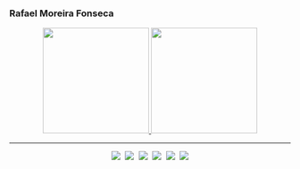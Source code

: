 ### Rafael Moreira Fonseca

<div align="center">
  <a href="https://github.com/RafaelMFonseca">
    <img height="190em" src="https://github-readme-stats-alpha-ashen.vercel.app/api?username=RafaelMFonseca&show_icons=true&theme=dracula&include_all_commits=true&count_private=true"/>
    <img height="190em" src="https://github-readme-stats-alpha-ashen.vercel.app/api/top-langs/?username=RafaelMFonseca&layout=compact&langs_count=7&theme=dracula"/>
  </a>
</div>

---

<p align="center">
    <samp>
      <a href="https://rafaelmfonseca.github.io/posts/"><img src="https://img.shields.io/badge/-blog-%23333?style=for-the-badge&logo=blogger&logoColor=white"></a>
      <a href="mailto:ramofojabuka@gmail.com"><img src="https://img.shields.io/badge/-Gmail-%23333?style=for-the-badge&logo=gmail&logoColor=white"></a>
      <a href="https://www.linkedin.com/in/rafael-moreira-fonseca/"><img src="https://img.shields.io/badge/-Linkedin-%23333?style=for-the-badge&logo=linkedin&logoColor=white"></a>
      <a href=https://twitter.com/__thePixel"><img src="https://img.shields.io/badge/-twitter-%23333?style=for-the-badge&logo=twitter&logoColor=white"></a>
      <a href="https://br.pinterest.com/rarafonseca/"><img src="https://img.shields.io/badge/-pinterest-%23333?style=for-the-badge&logo=pinterest&logoColor=white"></a>
      <a href="https://www.goodreads.com/user/show/145559601-rafael-fonseca"><img src="https://img.shields.io/badge/-goodreads-%23333?style=for-the-badge&logo=goodreads&logoColor=white"></a>
    </samp>
</p>
